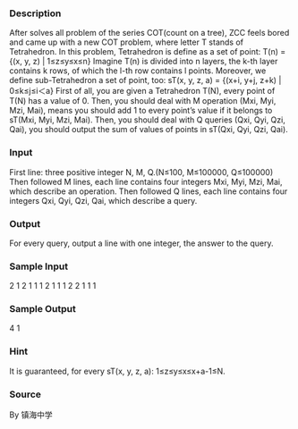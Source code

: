 
### Description
After solves all problem of the series COT(count on a tree), ZCC feels bored and came up with a new COT problem, where letter T stands of Tetrahedron.
In this problem, Tetrahedron is define as a set of point:
T(n) = {(x, y, z) | 1≤z≤y≤x≤n}
Imagine T(n) is divided into n layers, the k-th layer contains k rows, of which the l-th row contains l points.
Moreover, we define sub-Tetrahedron a set of point, too:
sT(x, y, z, a) = {(x+i, y+j, z+k) | 0≤k≤j≤i＜a}
First of all, you are given a Tetrahedron T(N), every point of T(N) has a value of 0.
Then, you should deal with M operation (Mxi, Myi, Mzi, Mai), means you should add 1 to every point’s value if it belongs to sT(Mxi, Myi, Mzi, Mai).
Then, you should deal with Q queries (Qxi, Qyi, Qzi, Qai), you should output the sum of values of points in sT(Qxi, Qyi, Qzi, Qai).


### Input
First line: three positive integer N, M, Q.(N≤100, M≤100000, Q≤100000)
Then followed M lines, each line contains four integers Mxi, Myi, Mzi, Mai, which describe an operation.
Then followed Q lines, each line contains four integers Qxi, Qyi, Qzi, Qai, which describe a query.

### Output
For every query, output a line with one integer, the answer to the query. 

### Sample Input
2 1 2
1 1 1 2
1 1 1 2
2 1 1 1
### Sample Output
4
1
### Hint
It is guaranteed, for every sT(x, y, z, a): 1≤z≤y≤x≤x+a-1≤N. 

### Source
By 镇海中学